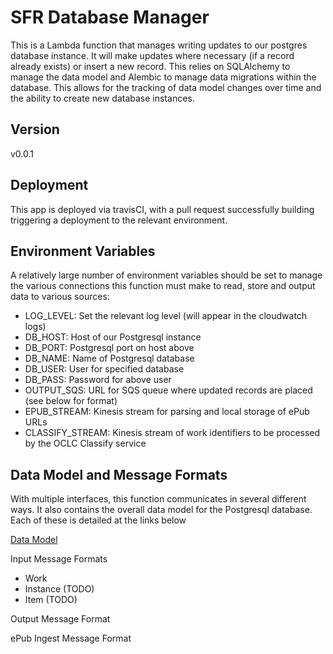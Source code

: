# SFR Database Manager
This is a Lambda function that manages writing updates to our postgres database instance. It will make updates where necessary (if a record already exists) or insert a new record. This relies on SQLAlchemy to manage the data model and Alembic to manage data migrations within the database. This allows for the tracking of data model changes over time and the ability to create new database instances.

## Version
v0.0.1

## Deployment
This app is deployed via travisCI, with a pull request successfully building triggering a deployment to the relevant environment.

## Environment Variables
A relatively large number of environment variables should be set to manage the various connections this function must make to read, store and output data to various sources:

- LOG_LEVEL: Set the relevant log level (will appear in the cloudwatch logs)
- DB_HOST: Host of our Postgresql instance
- DB_PORT: Postgresql port on host above
- DB_NAME: Name of Postgresql database
- DB_USER: User for specified database
- DB_PASS: Password for above user
- OUTPUT_SQS: URL for SQS queue where updated records are placed (see below for format)
- EPUB_STREAM: Kinesis stream for parsing and local storage of ePub URLs
- CLASSIFY_STREAM: Kinesis stream of work identifiers to be processed by the OCLC Classify service

## Data Model and Message Formats
With multiple interfaces, this function communicates in several different ways. It also contains the overall data model for the Postgresql database. Each of these is detailed at the links below

[Data Model](docs/datamodel.md)

Input Message Formats
- Work
- Instance (TODO)
- Item (TODO)

Output Message Format

ePub Ingest Message Format
